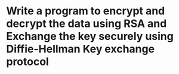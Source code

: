 # Write a program to encrypt and decrypt the data using RSA and Exchange the key securely using Diffie-Hellman Key exchange protocol
